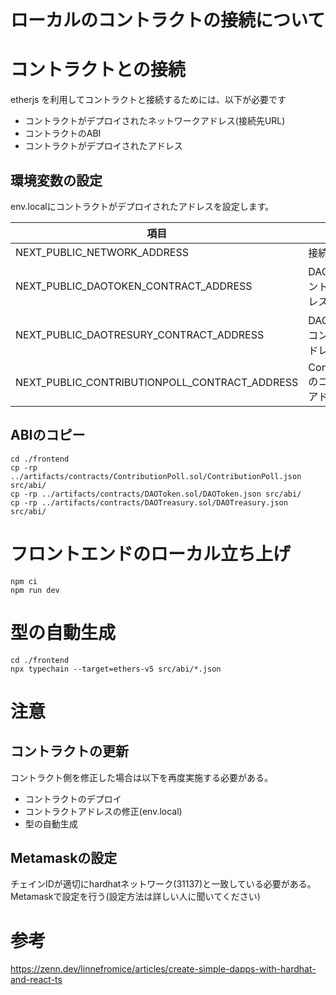 

# ローカルのコントラクトの接続について

# コントラクトとの接続
etherjs を利用してコントラクトと接続するためには、以下が必要です

* コントラクトがデプロイされたネットワークアドレス(接続先URL)
* コントラクトのABI
* コントラクトがデプロイされたアドレス

## 環境変数の設定
env.localにコントラクトがデプロイされたアドレスを設定します。  

|項目|内容|
|---|---|
|NEXT_PUBLIC_NETWORK_ADDRESS|接続先URL|
|NEXT_PUBLIC_DAOTOKEN_CONTRACT_ADDRESS|DAOTokenのコントラクトアドレス|
|NEXT_PUBLIC_DAOTRESURY_CONTRACT_ADDRESS|DAOTresuryのコントラクトアドレス|
|NEXT_PUBLIC_CONTRIBUTIONPOLL_CONTRACT_ADDRESS|ContributionPollのコントラクトアドレス|
## ABIのコピー
```
cd ./frontend
cp -rp ../artifacts/contracts/ContributionPoll.sol/ContributionPoll.json src/abi/
cp -rp ../artifacts/contracts/DAOToken.sol/DAOToken.json src/abi/
cp -rp ../artifacts/contracts/DAOTreasury.sol/DAOTreasury.json src/abi/
```

# フロントエンドのローカル立ち上げ

```
npm ci
npm run dev
```

# 型の自動生成

```
cd ./frontend
npx typechain --target=ethers-v5 src/abi/*.json
```

# 注意
## コントラクトの更新
コントラクト側を修正した場合は以下を再度実施する必要がある。
* コントラクトのデプロイ
* コントラクトアドレスの修正(env.local)
* 型の自動生成

## Metamaskの設定
チェインIDが適切にhardhatネットワーク(31137)と一致している必要がある。
Metamaskで設定を行う(設定方法は詳しい人に聞いてください)

# 参考
https://zenn.dev/linnefromice/articles/create-simple-dapps-with-hardhat-and-react-ts